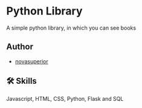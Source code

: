 
# Python Library

A simple python library, in which you can see books 


## Author

- [novasuperior](https://github.com/novasuperior)


## 🛠 Skills
Javascript, HTML, CSS, Python, Flask and SQL
